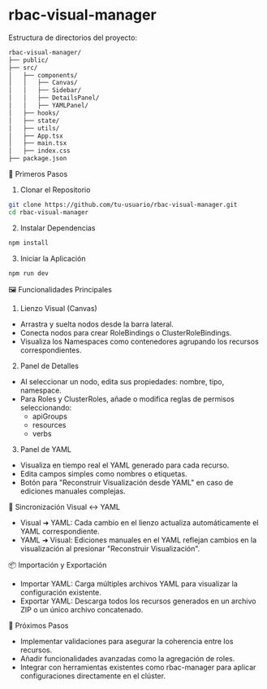 # rbac-visual-manager


Estructura de directorios del proyecto:

```bash
rbac-visual-manager/
├── public/
├── src/
│   ├── components/
│   │   ├── Canvas/
│   │   ├── Sidebar/
│   │   ├── DetailsPanel/
│   │   ├── YAMLPanel/
│   ├── hooks/
│   ├── state/
│   ├── utils/
│   ├── App.tsx
│   ├── main.tsx
│   ├── index.css
├── package.json

```

🚀 Primeros Pasos
1. Clonar el Repositorio

```bash
git clone https://github.com/tu-usuario/rbac-visual-manager.git
cd rbac-visual-manager
```

2. Instalar Dependencias

```bash
npm install
```

3. Iniciar la Aplicación

```bash
npm run dev
```

🖼️ Funcionalidades Principales
1. Lienzo Visual (Canvas)
- Arrastra y suelta nodos desde la barra lateral.
- Conecta nodos para crear RoleBindings o ClusterRoleBindings.
- Visualiza los Namespaces como contenedores agrupando los recursos correspondientes.​

2. Panel de Detalles
- Al seleccionar un nodo, edita sus propiedades: nombre, tipo, namespace.
- Para Roles y ClusterRoles, añade o modifica reglas de permisos seleccionando:
   - apiGroups
   - resources
   - verbs

3. Panel de YAML
- Visualiza en tiempo real el YAML generado para cada recurso.
- Edita campos simples como nombres o etiquetas.
- Botón para "Reconstruir Visualización desde YAML" en caso de ediciones manuales complejas.

🔄 Sincronización Visual ↔ YAML
- Visual ➜ YAML: Cada cambio en el lienzo actualiza automáticamente el YAML correspondiente.
- YAML ➜ Visual: Ediciones manuales en el YAML reflejan cambios en la visualización al presionar "Reconstruir Visualización".

📦 Importación y Exportación
- Importar YAML: Carga múltiples archivos YAML para visualizar la configuración existente.
- Exportar YAML: Descarga todos los recursos generados en un archivo ZIP o un único archivo concatenado.

🧪 Próximos Pasos
- Implementar validaciones para asegurar la coherencia entre los recursos.
- Añadir funcionalidades avanzadas como la agregación de roles.
- Integrar con herramientas existentes como rbac-manager para aplicar configuraciones directamente en el clúster.